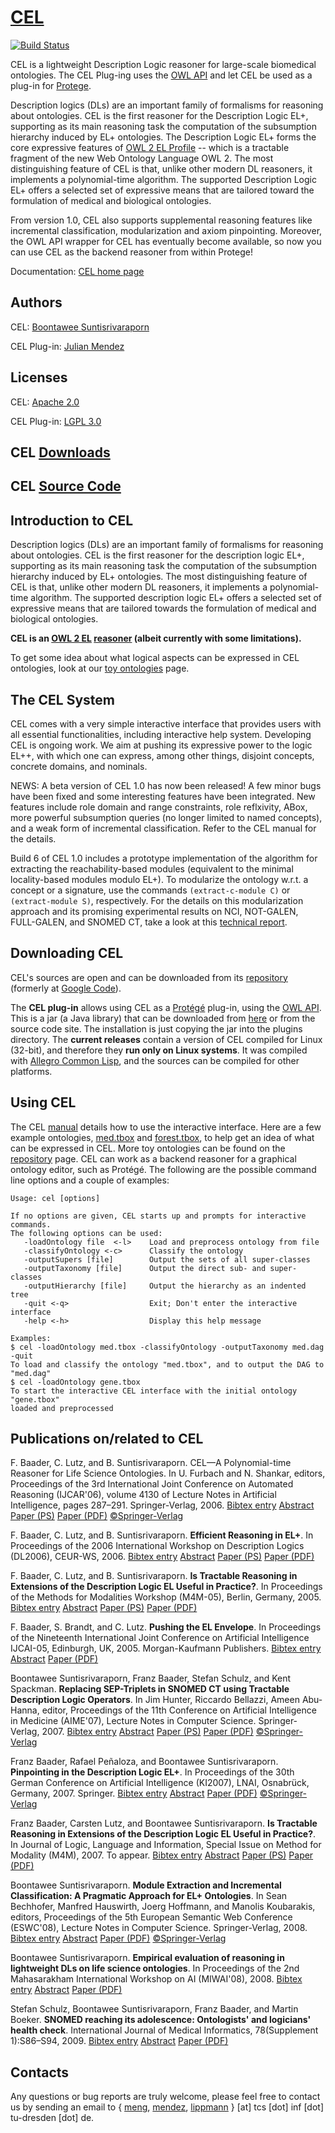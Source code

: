 # [CEL](http://julianmendez.github.io/cel/)

[![Build Status](https://travis-ci.org/julianmendez/cel.png?branch=master)](https://travis-ci.org/julianmendez/cel)


CEL is a lightweight Description Logic reasoner for large-scale biomedical ontologies. The CEL Plug-ing uses the [OWL API](http://owlcs.github.io/owlapi/) and let CEL be used as a plug-in for [Protege](http://protege.stanford.edu/).

Description logics (DLs) are an important family of formalisms for reasoning about ontologies. CEL is the first reasoner for the Description Logic EL+, supporting as its main reasoning task the computation of the subsumption hierarchy induced by EL+ ontologies. The Description Logic EL+ forms the core expressive features of [OWL 2 EL Profile](http://www.w3.org/TR/owl2-profiles/#OWL_2_EL_2) -- which is a tractable fragment of the new Web Ontology Language OWL 2. The most distinguishing feature of CEL is that, unlike other modern DL reasoners, it implements a polynomial-time algorithm. The supported Description Logic EL+ offers a selected set of expressive means that are tailored toward the formulation of medical and biological ontologies.

From version 1.0, CEL also supports supplemental reasoning features like incremental classification, modularization and axiom pinpointing. Moreover, the OWL API wrapper for CEL has eventually become available, so now you can use CEL as the backend reasoner from within Protege!

Documentation: [CEL home page](http://lat.inf.tu-dresden.de/systems/cel/)


## Authors

CEL: [Boontawee Suntisrivaraporn](http://www.siit.tu.ac.th/professor_en.php?id=322)

CEL Plug-in: [Julian Mendez](http://lat.inf.tu-dresden.de/~mendez/)


## Licenses

CEL: [Apache 2.0](http://www.apache.org/licenses/LICENSE-2.0.txt)

CEL Plug-in: [LGPL 3.0](http://www.gnu.org/licenses/lgpl-3.0.txt)


## CEL [Downloads](https://lat.inf.tu-dresden.de/systems/cel/downloads.html)


## CEL [Source Code](http://github.com/julianmendez/cel)


## Introduction to CEL

Description logics (DLs) are an important family of formalisms for reasoning about ontologies. CEL is the first reasoner for the description logic EL+, supporting as its main reasoning task the computation of the subsumption hierarchy induced by EL+ ontologies. The most distinguishing feature of CEL is that, unlike other modern DL reasoners, it implements a polynomial-time algorithm. The supported description logic EL+ offers a selected set of expressive means that are tailored towards the formulation of medical and biological ontologies.

**CEL is an [OWL 2 EL](http://www.w3.org/tr/owl2-profiles/#OWL_2_EL) [reasoner](http://www.w3.org/2007/OWL/wiki/Implementations) (albeit currently with some limitations).**

To get some idea about what logical aspects can be expressed in CEL ontologies, look at our [toy ontologies](http://lat.inf.tu-dresden.de/~meng/toyont.html) page.

## The CEL System

CEL comes with a very simple interactive interface that provides users with all essential functionalities, including interactive help system. Developing CEL is ongoing work. We aim at pushing its expressive power to the logic EL++, with which one can express, among other things, disjoint concepts, concrete domains, and nominals.

NEWS: A beta version of CEL 1.0 has now been released! A few minor bugs have been fixed and some interesting features have been integrated. New features include role domain and range constraints, role reflxivity, ABox, more powerful subsumption queries (no longer limited to named concepts), and a weak form of incremental classification. Refer to the CEL manual for the details.

Build 6 of CEL 1.0 includes a prototype implementation of the algorithm for extracting the reachability-based modules (equivalent to the minimal locality-based modules modulo EL+). To modularize the ontology w.r.t. a concept or a signature, use the commands `(extract-c-module C)` or `(extract-module S)`, respectively. For the details on this modularization approach and its promising experimental results on NCI, NOT-GALEN, FULL-GALEN, and SNOMED CT, take a look at this [technical report](http://lat.inf.tu-dresden.de/research/reports/2007/Sun-07-LTCS.pdf).


## Downloading CEL

CEL's sources are open and can be downloaded from its [repository](https://github.com/julianmendez/cel) (formerly at [Google Code](http://code.google.com/p/cel/)).

The **CEL plug-in** allows using CEL as a [Protégé](http://protege.stanford.edu/) plug-in, using the [OWL API](http://owlcs.github.io/owlapi/). This is a jar (a Java library) that can be downloaded from [here](https://lat.inf.tu-dresden.de/systems/cel/downloads/de.tudresden.inf.lat.cel.jar) or from the source code site. The installation is just copying the jar into the plugins directory. The **current releases** contain a version of CEL compiled for Linux (32-bit), and therefore they **run only on Linux systems**. It was compiled with [Allegro Common Lisp](http://franz.com/products/allegro-common-lisp/), and the sources can be compiled for other platforms.


## Using CEL

The CEL [manual](http://cel.googlecode.com/files/cel-manual.pdf) details how to use the interactive interface. Here are a few example ontologies, [med.tbox](https://lat.inf.tu-dresden.de/systems/cel/med.tbox) and [forest.tbox](https://lat.inf.tu-dresden.de/systems/cel/forest.tbox), to help get an idea of what can be expressed in CEL. More toy ontologies can be found on the [repository](http://lat.inf.tu-dresden.de/~meng/toyont.html) page. CEL can work as a backend reasoner for a graphical ontology editor, such as Protégé. The following are the possible command line options and a couple of examples:

```
Usage: cel [options]

If no options are given, CEL starts up and prompts for interactive commands.
The following options can be used:
   -loadOntology file  <-l>    Load and preprocess ontology from file
   -classifyOntology <-c>      Classify the ontology
   -outputSupers [file]        Output the sets of all super-classes
   -outputTaxonomy [file]      Output the direct sub- and super-classes
   -outputHierarchy [file]     Output the hierarchy as an indented tree
   -quit <-q>                  Exit; Don't enter the interactive interface
   -help <-h>                  Display this help message

Examples:
$ cel -loadOntology med.tbox -classifyOntology -outputTaxonomy med.dag -quit
To load and classify the ontology "med.tbox", and to output the DAG to "med.dag"
$ cel -loadOntology gene.tbox
To start the interactive CEL interface with the initial ontology "gene.tbox"
loaded and preprocessed
```		


## Publications on/related to CEL

F. Baader, C. Lutz, and B. Suntisrivaraporn. CEL—A Polynomial-time Reasoner for Life Science Ontologies. In U. Furbach and N. Shankar, editors, Proceedings of the 3rd International Joint Conference on Automated Reasoning (IJCAR'06), volume 4130 of Lecture Notes in Artificial Intelligence, pages 287–291. Springer-Verlag, 2006.
[Bibtex entry](http://lat.inf.tu-dresden.de/research/papers/2006/BaaLutSun-IJCAR-06.bib)  [Abstract](http://lat.inf.tu-dresden.de/research/papers-2006.html#BaaLutSun-IJCAR-06)  [Paper (PS)](http://lat.inf.tu-dresden.de/research/papers/2006/BaaLutSun-IJCAR-06.ps.gz)  [Paper (PDF)](http://lat.inf.tu-dresden.de/research/papers/2006/BaaLutSun-IJCAR-06.pdf)  [©Springer-Verlag](http://www.springer.de/comp/lncs/index.html)

F. Baader, C. Lutz, and B. Suntisrivaraporn. **Efficient Reasoning in EL+**. In Proceedings of the 2006 International Workshop on Description Logics (DL2006), CEUR-WS, 2006.
[Bibtex entry](http://lat.inf.tu-dresden.de/research/papers/2006/BaaLutSun-DL-06.bib)  [Abstract](http://lat.inf.tu-dresden.de/research/papers-2006.html#BaaLutSun-DL-06)  [Paper (PS)](http://lat.inf.tu-dresden.de/research/papers/2006/BaaLutSun-DL-06.ps.gz)  [Paper (PDF)](http://lat.inf.tu-dresden.de/research/papers/2006/BaaLutSun-DL-06.pdf)

F. Baader, C. Lutz, and B. Suntisrivaraporn. **Is Tractable Reasoning in Extensions of the Description Logic EL Useful in Practice?**. In Proceedings of the Methods for Modalities Workshop (M4M-05), Berlin, Germany, 2005.
[Bibtex entry](http://lat.inf.tu-dresden.de/research/papers/2005/BaaLutSun-M4M-05.bib)  [Abstract](http://lat.inf.tu-dresden.de/research/papers-2005.html#BaaLutSun-M4M-05)  [Paper (PS)](http://lat.inf.tu-dresden.de/research/papers/2005/BaaLutSun-M4M-05.ps.gs)  [Paper (PDF)](http://lat.inf.tu-dresden.de/research/papers/2005/BaaLutSun-M4M-05.pdf)

F. Baader, S. Brandt, and C. Lutz. **Pushing the EL Envelope**. In Proceedings of the Nineteenth International Joint Conference on Artificial Intelligence IJCAI-05, Edinburgh, UK, 2005. Morgan-Kaufmann Publishers.
[Bibtex entry](http://lat.inf.tu-dresden.de/research/papers/2005/BaaderBrandtLutz-IJCAI-05.bib)  [Abstract](http://lat.inf.tu-dresden.de/research/papers-2005.html#BaaderBrandtLutz-IJCAI-05)  [Paper (PDF)](http://lat.inf.tu-dresden.de/research/papers/2005/BaaderBrandtLutz-IJCAI-05.pdf)

Boontawee Suntisrivaraporn, Franz Baader, Stefan Schulz, and Kent Spackman. **Replacing SEP-Triplets in SNOMED CT using Tractable Description Logic Operators**. In Jim Hunter, Riccardo Bellazzi, Ameen Abu-Hanna, editor, Proceedings of the 11th Conference on Artificial Intelligence in Medicine (AIME'07), Lecture Notes in Computer Science. Springer-Verlag, 2007.
[Bibtex entry](http://lat.inf.tu-dresden.de/research/papers/2007/SunBaaSchSpa-AIME-07.bib)  [Abstract](http://lat.inf.tu-dresden.de/research/papers-2007.html#SunBaaSchSpa-AIME-07)  [Paper (PS)](http://lat.inf.tu-dresden.de/research/papers/2007/SunBaaSchSpa-AIME-07.ps)  [Paper (PDF)](http://lat.inf.tu-dresden.de/research/papers/2007/SunBaaSchSpa-AIME-07.pdf)  [©Springer-Verlag](http://www.springer.de/comp/lncs/index.html)

Franz Baader, Rafael Peñaloza, and Boontawee Suntisrivaraporn. **Pinpointing in the Description Logic EL+**. In Proceedings of the 30th German Conference on Artificial Intelligence (KI2007), LNAI, Osnabrück, Germany, 2007. Springer.
[Bibtex entry](http://lat.inf.tu-dresden.de/research/papers/2007/BaaPenSun-KI07.bib)  [Abstract](http://lat.inf.tu-dresden.de/research/papers-2007.html#BaaPenSun-KI07)  [Paper (PDF)](http://lat.inf.tu-dresden.de/research/papers/2007/BaaPenSun-KI07.pdf)  [©Springer-Verlag](http://www.springer.de/comp/lncs/index.html)

Franz Baader, Carsten Lutz, and Boontawee Suntisrivaraporn. **Is Tractable Reasoning in Extensions of the Description Logic EL Useful in Practice?**. In Journal of Logic, Language and Information, Special Issue on Method for Modality (M4M), 2007. To appear.
[Bibtex entry](http://lat.inf.tu-dresden.de/research/papers/2007/BaaLutSun-JoLLI-07.bib)  [Abstract](http://lat.inf.tu-dresden.de/research/papers-2007.html#BaaLutSun-JoLLI-07)  [Paper (PS)](http://lat.inf.tu-dresden.de/research/papers/2007/BaaLutSun-JoLLI-07.ps.gz)  [Paper (PDF)](http://lat.inf.tu-dresden.de/research/papers/2007/BaaLutSun-JoLLI-07.pdf)

Boontawee Suntisrivaraporn. **Module Extraction and Incremental Classification: A Pragmatic Approach for EL+ Ontologies**. In Sean Bechhofer, Manfred Hauswirth, Joerg Hoffmann, and Manolis Koubarakis, editors, Proceedings of the 5th European Semantic Web Conference (ESWC'08), Lecture Notes in Computer Science. Springer-Verlag, 2008.
[Bibtex entry](http://lat.inf.tu-dresden.de/research/papers/2008/Sun-ESWC-08.bib)  [Abstract](http://lat.inf.tu-dresden.de/research/papers-2008.html#Sun-ESWC-08)  [Paper (PDF)](http://lat.inf.tu-dresden.de/research/papers/2008/Sun-ESWC-08.pdf)  [©Springer-Verlag](http://www.springer.de/comp/lncs/index.html)

Boontawee Suntisrivaraporn. **Empirical evaluation of reasoning in lightweight DLs on life science ontologies**. In Proceedings of the 2nd Mahasarakham International Workshop on AI (MIWAI'08), 2008.
[Bibtex entry](http://lat.inf.tu-dresden.de/research/papers/2008/Sun-MIWAI-08.bib)   [Abstract](https://lat.inf.tu-dresden.de/systems/cel/papers-2008.html#Sun-MIWAI-08)  [Paper (PDF)](http://lat.inf.tu-dresden.de/research/papers/2008/Sun-MIWAI-08.pdf)

Stefan Schulz, Boontawee Suntisrivaraporn, Franz Baader, and Martin Boeker. **SNOMED reaching its adolescence: Ontologists' and logicians' health check**. International Journal of Medical Informatics, 78(Supplement 1):S86–S94, 2009.
[Bibtex entry](http://lat.inf.tu-dresden.de/research/papers/2009/SchEtAl-JMI-09.bib)   [Abstract](https://lat.inf.tu-dresden.de/systems/cel/papers-2009.html#SchEtAl-JMI-09)   [Paper (PDF)](http://lat.inf.tu-dresden.de/research/papers/2009/SchEtAl-JMI-09.pdf)


## Contacts

Any questions or bug reports are truly welcome, please feel free to contact us by sending an email to { [meng](http://lat.inf.tu-dresden.de/~meng), [mendez](http://lat.inf.tu-dresden.de/~mendez), [lippmann](http://lat.inf.tu-dresden.de/~lippmann) } [at] tcs [dot] inf [dot] tu-dresden [dot] de.


